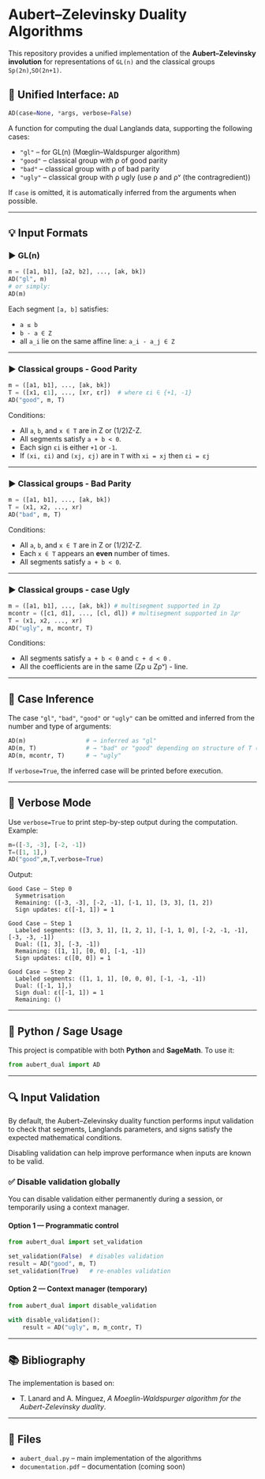 # Aubert–Zelevinsky Duality Algorithms

This repository provides a unified implementation of the **Aubert–Zelevinsky involution** for representations of `GL(n)` and the classical groups `Sp(2n)`,`SO(2n+1)`.

## 🔁 Unified Interface: `AD`

```python
AD(case=None, *args, verbose=False)
```

A function for computing the dual Langlands data, supporting the following cases:

- `"gl"` – for GL(n) (Mœglin–Waldspurger algorithm)
- `"good"` – classical group with ρ of good parity
- `"bad"` – classical group with ρ of bad parity
- `"ugly"` – classical group with ρ ugly (use ρ and ρᵛ (the contragredient))

If `case` is omitted, it is automatically inferred from the arguments when possible.

---

## 💡 Input Formats

### ▶️ GL(n)

```python
m = ([a1, b1], [a2, b2], ..., [ak, bk])
AD("gl", m)
# or simply:
AD(m)
```

Each segment `[a, b]` satisfies:
- `a ≤ b`
- `b - a ∈ Z`
- all `a_i` lie on the same affine line: `a_i - a_j ∈ Z`

---

### ▶️ Classical groups - Good Parity

```python
m = ([a1, b1], ..., [ak, bk])
T = ([x1, ε1], ..., [xr, εr])  # where εi ∈ {+1, -1}
AD("good", m, T)
```

Conditions:
- All `a`, `b`, and `x ∈ T` are in Z or (1/2)Z-Z.
- All segments satisfy `a + b < 0`.
- Each sign `εi` is either `+1` or `-1`.
- If `(xi, εi)` and `(xj, εj)` are in `T` with `xi = xj` then `εi = εj`

---

### ▶️ Classical groups - Bad Parity

```python
m = ([a1, b1], ..., [ak, bk])
T = (x1, x2, ..., xr)
AD("bad", m, T)
```

Conditions:
- All `a`, `b`, and `x ∈ T` are in Z or (1/2)Z-Z.
- Each `x ∈ T` appears an **even** number of times.
- All segments satisfy `a + b < 0`.

---

### ▶️ Classical groups - case Ugly

```python
m = ([a1, b1], ..., [ak, bk]) # multisegment supported in ℤρ
mcontr = ([c1, d1], ..., [cl, dl]) # multisegment supported in ℤρᵛ
T = (x1, x2, ..., xr)
AD("ugly", m, mcontr, T)
```

Conditions:
- All segments satisfy `a + b < 0` and `c + d < 0` .
- All the coefficients are in the same (Zρ u Zρᵛ) - line.

---

## 🧠 Case Inference

The case `"gl"`, `"bad"`, `"good"` or `"ugly"` can be omitted and inferred from the number and type of arguments:

```python
AD(m)                 # → inferred as "gl"
AD(m, T)              # → "bad" or "good" depending on structure of T (if T is not empty)
AD(m, mcontr, T)      # → "ugly"
```

If `verbose=True`, the inferred case will be printed before execution.

---

## 📢 Verbose Mode

Use `verbose=True` to print step-by-step output during the computation. Example:

```python
m=([-3, -3], [-2, -1]) 
T=([1, 1],)
AD("good",m,T,verbose=True)
```

Output:

```
Good Case — Step 0
  Symmetrisation
  Remaining: ([-3, -3], [-2, -1], [-1, 1], [3, 3], [1, 2])
  Sign updates: ε([-1, 1]) = 1

Good Case — Step 1
  Labeled segments: ([3, 3, 1], [1, 2, 1], [-1, 1, 0], [-2, -1, -1], [-3, -3, -1])
  Dual: ([1, 3], [-3, -1])
  Remaining: ([1, 1], [0, 0], [-1, -1])
  Sign updates: ε([0, 0]) = 1

Good Case — Step 2
  Labeled segments: ([1, 1, 1], [0, 0, 0], [-1, -1, -1])
  Dual: ([-1, 1],)
  Sign dual: ε([-1, 1]) = 1
  Remaining: ()
```

---

## 🐍 Python / Sage Usage

This project is compatible with both **Python** and **SageMath**. To use it:

```python
from aubert_dual import AD
```

---

## 🔍 Input Validation

By default, the Aubert–Zelevinsky duality function performs input validation to check that segments, Langlands parameters, and signs satisfy the expected mathematical conditions.

Disabling validation can help improve performance when inputs are known to be valid.

### ✅ Disable validation globally

You can disable validation either permanently during a session, or temporarily using a context manager.

#### Option 1 — Programmatic control

```python
from aubert_dual import set_validation

set_validation(False)  # disables validation
result = AD("good", m, T)
set_validation(True)   # re-enables validation
```

#### Option 2 — Context manager (temporary)

```python
from aubert_dual import disable_validation

with disable_validation():
    result = AD("ugly", m, m_contr, T)
```

---

## 📚 Bibliography

The implementation is based on:

- T. Lanard and A. Mínguez, *A Moeglin-Waldspurger algorithm for the Aubert-Zelevinsky duality*.

---

## 📁 Files

- `aubert_dual.py` – main implementation of the algorithms
- `documentation.pdf` – documentation (coming soon)

